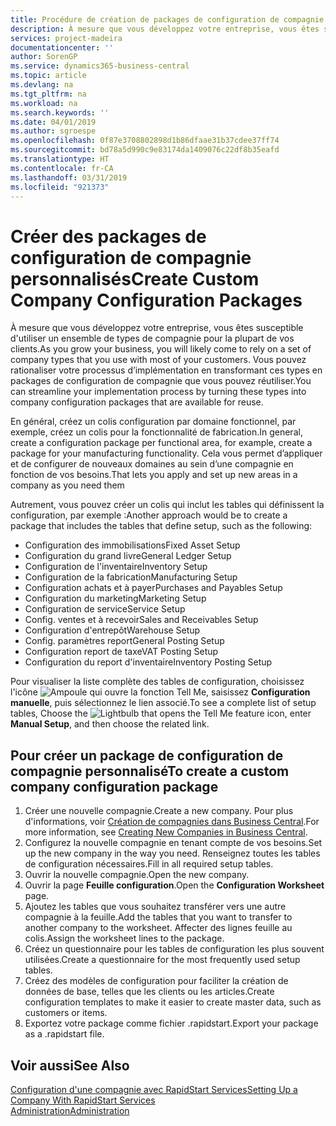 ```yaml
---
title: Procédure de création de packages de configuration de compagnie personnalisés | Microsoft Docs
description: À mesure que vous développez votre entreprise, vous êtes susceptible d'utiliser un ensemble de types de compagnie pour la plupart de vos clients. Vous pouvez rationaliser votre processus d’implémentation en transformant ces types en packages de configuration de compagnie que vous pouvez réutiliser.
services: project-madeira
documentationcenter: ''
author: SorenGP
ms.service: dynamics365-business-central
ms.topic: article
ms.devlang: na
ms.tgt_pltfrm: na
ms.workload: na
ms.search.keywords: ''
ms.date: 04/01/2019
ms.author: sgroespe
ms.openlocfilehash: 0f87e3708802898d1b86dfaae31b37cdee37ff74
ms.sourcegitcommit: bd78a5d990c9e83174da1409076c22df8b35eafd
ms.translationtype: HT
ms.contentlocale: fr-CA
ms.lasthandoff: 03/31/2019
ms.locfileid: "921373"
---
```

# <a name="create-custom-company-configuration-packages"></a><span data-ttu-id="909f1-104">Créer des packages de configuration de compagnie personnalisés</span><span class="sxs-lookup"><span data-stu-id="909f1-104">Create Custom Company Configuration Packages</span></span>
<span data-ttu-id="909f1-105">À mesure que vous développez votre entreprise, vous êtes susceptible d'utiliser un ensemble de types de compagnie pour la plupart de vos clients.</span><span class="sxs-lookup"><span data-stu-id="909f1-105">As you grow your business, you will likely come to rely on a set of company types that you use with most of your customers.</span></span> <span data-ttu-id="909f1-106">Vous pouvez rationaliser votre processus d’implémentation en transformant ces types en packages de configuration de compagnie que vous pouvez réutiliser.</span><span class="sxs-lookup"><span data-stu-id="909f1-106">You can streamline your implementation process by turning these types into company configuration packages that are available for reuse.</span></span>  

<span data-ttu-id="909f1-107">En général, créez un colis configuration par domaine fonctionnel, par exemple, créez un colis pour la fonctionnalité de fabrication.</span><span class="sxs-lookup"><span data-stu-id="909f1-107">In general, create a configuration package per functional area, for example, create a package for your manufacturing functionality.</span></span> <span data-ttu-id="909f1-108">Cela vous permet d’appliquer et de configurer de nouveaux domaines au sein d’une compagnie en fonction de vos besoins.</span><span class="sxs-lookup"><span data-stu-id="909f1-108">That lets you apply and set up new areas in a company as you need them</span></span>  

<span data-ttu-id="909f1-109">Autrement, vous pouvez créer un colis qui inclut les tables qui définissent la configuration, par exemple :</span><span class="sxs-lookup"><span data-stu-id="909f1-109">Another approach would be to create a package that includes the tables that define setup, such as the following:</span></span>  

-   <span data-ttu-id="909f1-110">Configuration des immobilisations</span><span class="sxs-lookup"><span data-stu-id="909f1-110">Fixed Asset Setup</span></span>  
-   <span data-ttu-id="909f1-111">Configuration du grand livre</span><span class="sxs-lookup"><span data-stu-id="909f1-111">General Ledger Setup</span></span>  
-   <span data-ttu-id="909f1-112">Configuration de l'inventaire</span><span class="sxs-lookup"><span data-stu-id="909f1-112">Inventory Setup</span></span>  
-   <span data-ttu-id="909f1-113">Configuration de la fabrication</span><span class="sxs-lookup"><span data-stu-id="909f1-113">Manufacturing Setup</span></span>  
-   <span data-ttu-id="909f1-114">Configuration achats et à payer</span><span class="sxs-lookup"><span data-stu-id="909f1-114">Purchases and Payables Setup</span></span>  
-   <span data-ttu-id="909f1-115">Configuration du marketing</span><span class="sxs-lookup"><span data-stu-id="909f1-115">Marketing Setup</span></span>  
-   <span data-ttu-id="909f1-116">Configuration de service</span><span class="sxs-lookup"><span data-stu-id="909f1-116">Service Setup</span></span>  
-   <span data-ttu-id="909f1-117">Config. ventes et à recevoir</span><span class="sxs-lookup"><span data-stu-id="909f1-117">Sales and Receivables Setup</span></span>  
-   <span data-ttu-id="909f1-118">Configuration d'entrepôt</span><span class="sxs-lookup"><span data-stu-id="909f1-118">Warehouse Setup</span></span>  
-   <span data-ttu-id="909f1-119">Config. paramètres report</span><span class="sxs-lookup"><span data-stu-id="909f1-119">General Posting Setup</span></span>  
-   <span data-ttu-id="909f1-120">Configuration report de taxe</span><span class="sxs-lookup"><span data-stu-id="909f1-120">VAT Posting Setup</span></span>  
-   <span data-ttu-id="909f1-121">Configuration du report d'inventaire</span><span class="sxs-lookup"><span data-stu-id="909f1-121">Inventory Posting Setup</span></span>  

<span data-ttu-id="909f1-122">Pour visualiser la liste complète des tables de configuration, choisissez l'icône ![Ampoule qui ouvre la fonction Tell Me](media/ui-search/search_small.png "Dites-moi ce que vous voulez faire"), saisissez **Configuration manuelle**, puis sélectionnez le lien associé.</span><span class="sxs-lookup"><span data-stu-id="909f1-122">To see a complete list of setup tables, Choose the ![Lightbulb that opens the Tell Me feature](media/ui-search/search_small.png "Tell me what you want to do") icon, enter **Manual Setup**, and then choose the related link.</span></span>  

## <a name="to-create-a-custom-company-configuration-package"></a><span data-ttu-id="909f1-123">Pour créer un package de configuration de compagnie personnalisé</span><span class="sxs-lookup"><span data-stu-id="909f1-123">To create a custom company configuration package</span></span>  
1.  <span data-ttu-id="909f1-124">Créer une nouvelle compagnie.</span><span class="sxs-lookup"><span data-stu-id="909f1-124">Create a new company.</span></span> <span data-ttu-id="909f1-125">Pour plus d'informations, voir [Création de compagnies dans Business Central](about-new-company.md).</span><span class="sxs-lookup"><span data-stu-id="909f1-125">For more information, see [Creating New Companies in Business Central](about-new-company.md).</span></span>  
3.  <span data-ttu-id="909f1-126">Configurez la nouvelle compagnie en tenant compte de vos besoins.</span><span class="sxs-lookup"><span data-stu-id="909f1-126">Set up the new company in the way you need.</span></span> <span data-ttu-id="909f1-127">Renseignez toutes les tables de configuration nécessaires.</span><span class="sxs-lookup"><span data-stu-id="909f1-127">Fill in all required setup tables.</span></span>  
4.  <span data-ttu-id="909f1-128">Ouvrir la nouvelle compagnie.</span><span class="sxs-lookup"><span data-stu-id="909f1-128">Open the new company.</span></span>
5. <span data-ttu-id="909f1-129">Ouvrir la page **Feuille configuration**.</span><span class="sxs-lookup"><span data-stu-id="909f1-129">Open the **Configuration Worksheet** page.</span></span>  
6.  <span data-ttu-id="909f1-130">Ajoutez les tables que vous souhaitez transférer vers une autre compagnie à la feuille.</span><span class="sxs-lookup"><span data-stu-id="909f1-130">Add the tables that you want to transfer to another company to the worksheet.</span></span> <span data-ttu-id="909f1-131">Affecter des lignes feuille au colis.</span><span class="sxs-lookup"><span data-stu-id="909f1-131">Assign the worksheet lines to the package.</span></span>  
7.  <span data-ttu-id="909f1-132">Créez un questionnaire pour les tables de configuration les plus souvent utilisées.</span><span class="sxs-lookup"><span data-stu-id="909f1-132">Create a questionnaire for the most frequently used setup tables.</span></span>  
8.  <span data-ttu-id="909f1-133">Créez des modèles de configuration pour faciliter la création de données de base, telles que les clients ou les articles.</span><span class="sxs-lookup"><span data-stu-id="909f1-133">Create configuration templates to make it easier to create master data, such as customers or items.</span></span>  
9.  <span data-ttu-id="909f1-134">Exportez votre package comme fichier .rapidstart.</span><span class="sxs-lookup"><span data-stu-id="909f1-134">Export your package as a .rapidstart file.</span></span>  

## <a name="see-also"></a><span data-ttu-id="909f1-135">Voir aussi</span><span class="sxs-lookup"><span data-stu-id="909f1-135">See Also</span></span>  
[<span data-ttu-id="909f1-136">Configuration d'une compagnie avec RapidStart Services</span><span class="sxs-lookup"><span data-stu-id="909f1-136">Setting Up a Company With RapidStart Services</span></span>](admin-set-up-a-company-with-rapidstart.md)  
[<span data-ttu-id="909f1-137">Administration</span><span class="sxs-lookup"><span data-stu-id="909f1-137">Administration</span></span>](admin-setup-and-administration.md)
